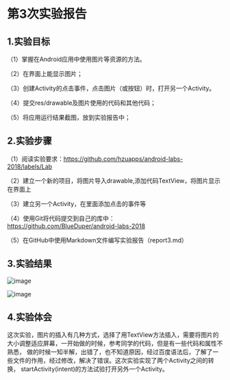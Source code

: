# 第3次实验报告

## 1.实验目标

（1）掌握在Android应用中使用图片等资源的方法。

（2）在界面上能显示图片；

（3）创建Activity的点击事件，点击图片（或按钮）时，打开另一个Activity。

（4）提交res/drawable及图片使用的代码和其他代码；

（5）将应用运行结果截图，放到实验报告中；



## 2.实验步骤

（1）阅读实验要求：https://github.com/hzuapps/android-labs-2018/labels/Lab

（2）建立一个新的项目，将图片导入drawable,添加代码TextView，将图片显示在界面上

（3）建立另一个Activity，在里面添加点击的事件等

（4）使用Git将代码提交到自己的库中：https://github.com/BlueDuper/android-labs-2018
 
（5）在GitHub中使用Markdown文件编写实验报告（report3.md）
## 3.实验结果
![image](https://github.com/BlueDuper/android-labs-2018/blob/master/com1614080901207/com1614080901207/1.png)

![image](https://github.com/BlueDuper/android-labs-2018/blob/master/com1614080901207/com1614080901207/2.jpg)
## 4.实验体会
这次实验，图片的插入有几种方式，选择了用TextView方法插入，需要将图片的大小调整适应屏幕，一开始做的时候，参考同学的代码，但是有一些代码和属性不熟悉，
做的时候一知半解，出错了，也不知道原因，经过百度语法后，了解了一些文件的作用，经过修改，解决了错误。这次实验实现了两个Activity之间的转换，
startActivity(intent)的方法试验打开另外一个Activity。
